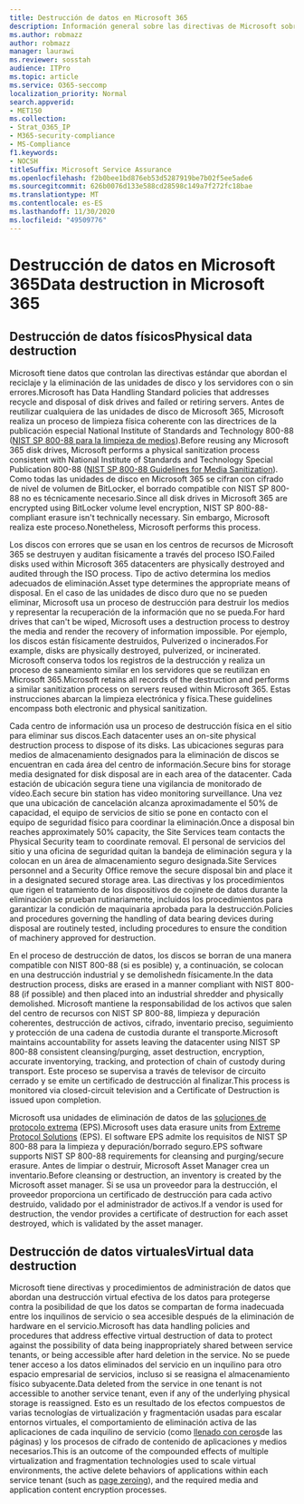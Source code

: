 ```yaml
---
title: Destrucción de datos en Microsoft 365
description: Información general sobre las directivas de Microsoft sobre reciclado, eliminación o destrucción de los servidores y las unidades de disco del centro de datos de Microsoft 365.
ms.author: robmazz
author: robmazz
manager: laurawi
ms.reviewer: sosstah
audience: ITPro
ms.topic: article
ms.service: O365-seccomp
localization_priority: Normal
search.appverid:
- MET150
ms.collection:
- Strat_O365_IP
- M365-security-compliance
- MS-Compliance
f1.keywords:
- NOCSH
titleSuffix: Microsoft Service Assurance
ms.openlocfilehash: f2b0bee1bd876eb53d5287919be7b02f5ee5ade6
ms.sourcegitcommit: 626b0076d133e588cd28598c149a7f272fc18bae
ms.translationtype: MT
ms.contentlocale: es-ES
ms.lasthandoff: 11/30/2020
ms.locfileid: "49509776"
---
```

# <a name="data-destruction-in-microsoft-365"></a><span data-ttu-id="25f77-103">Destrucción de datos en Microsoft 365</span><span class="sxs-lookup"><span data-stu-id="25f77-103">Data destruction in Microsoft 365</span></span>

## <a name="physical-data-destruction"></a><span data-ttu-id="25f77-104">Destrucción de datos físicos</span><span class="sxs-lookup"><span data-stu-id="25f77-104">Physical data destruction</span></span>

<span data-ttu-id="25f77-105">Microsoft tiene datos que controlan las directivas estándar que abordan el reciclaje y la eliminación de las unidades de disco y los servidores con o sin errores.</span><span class="sxs-lookup"><span data-stu-id="25f77-105">Microsoft has Data Handling Standard policies that addresses recycle and disposal of disk drives and failed or retiring servers.</span></span> <span data-ttu-id="25f77-106">Antes de reutilizar cualquiera de las unidades de disco de Microsoft 365, Microsoft realiza un proceso de limpieza física coherente con las directrices de la publicación especial National Institute of Standards and Technology 800-88 ([NIST SP 800-88 para la limpieza de medios](https://nvlpubs.nist.gov/nistpubs/SpecialPublications/NIST.SP.800-88r1.pdf)).</span><span class="sxs-lookup"><span data-stu-id="25f77-106">Before reusing any Microsoft 365 disk drives, Microsoft performs a physical sanitization process consistent with National Institute of Standards and Technology Special Publication 800-88 ([NIST SP 800-88 Guidelines for Media Sanitization](https://nvlpubs.nist.gov/nistpubs/SpecialPublications/NIST.SP.800-88r1.pdf)).</span></span> <span data-ttu-id="25f77-107">Como todas las unidades de disco en Microsoft 365 se cifran con cifrado de nivel de volumen de BitLocker, el borrado compatible con NIST SP 800-88 no es técnicamente necesario.</span><span class="sxs-lookup"><span data-stu-id="25f77-107">Since all disk drives in Microsoft 365 are encrypted using BitLocker volume level encryption, NIST SP 800-88-compliant erasure isn't technically necessary.</span></span> <span data-ttu-id="25f77-108">Sin embargo, Microsoft realiza este proceso.</span><span class="sxs-lookup"><span data-stu-id="25f77-108">Nonetheless, Microsoft performs this process.</span></span>

<span data-ttu-id="25f77-109">Los discos con errores que se usan en los centros de recursos de Microsoft 365 se destruyen y auditan físicamente a través del proceso ISO.</span><span class="sxs-lookup"><span data-stu-id="25f77-109">Failed disks used within Microsoft 365 datacenters are physically destroyed and audited through the ISO process.</span></span> <span data-ttu-id="25f77-110">Tipo de activo determina los medios adecuados de eliminación.</span><span class="sxs-lookup"><span data-stu-id="25f77-110">Asset type determines the appropriate means of disposal.</span></span> <span data-ttu-id="25f77-111">En el caso de las unidades de disco duro que no se pueden eliminar, Microsoft usa un proceso de destrucción para destruir los medios y representar la recuperación de la información que no se pueda.</span><span class="sxs-lookup"><span data-stu-id="25f77-111">For hard drives that can't be wiped, Microsoft uses a destruction process to destroy the media and render the recovery of information impossible.</span></span> <span data-ttu-id="25f77-112">Por ejemplo, los discos están físicamente destruidos, Pulverized o incinerados.</span><span class="sxs-lookup"><span data-stu-id="25f77-112">For example, disks are physically destroyed, pulverized, or incinerated.</span></span> <span data-ttu-id="25f77-113">Microsoft conserva todos los registros de la destrucción y realiza un proceso de saneamiento similar en los servidores que se reutilizan en Microsoft 365.</span><span class="sxs-lookup"><span data-stu-id="25f77-113">Microsoft retains all records of the destruction and performs a similar sanitization process on servers reused within Microsoft 365.</span></span> <span data-ttu-id="25f77-114">Estas instrucciones abarcan la limpieza electrónica y física.</span><span class="sxs-lookup"><span data-stu-id="25f77-114">These guidelines encompass both electronic and physical sanitization.</span></span>

<span data-ttu-id="25f77-115">Cada centro de información usa un proceso de destrucción física en el sitio para eliminar sus discos.</span><span class="sxs-lookup"><span data-stu-id="25f77-115">Each datacenter uses an on-site physical destruction process to dispose of its disks.</span></span> <span data-ttu-id="25f77-116">Las ubicaciones seguras para medios de almacenamiento designados para la eliminación de discos se encuentran en cada área del centro de información.</span><span class="sxs-lookup"><span data-stu-id="25f77-116">Secure bins for storage media designated for disk disposal are in each area of the datacenter.</span></span> <span data-ttu-id="25f77-117">Cada estación de ubicación segura tiene una vigilancia de monitorado de vídeo.</span><span class="sxs-lookup"><span data-stu-id="25f77-117">Each secure bin station has video monitoring surveillance.</span></span> <span data-ttu-id="25f77-118">Una vez que una ubicación de cancelación alcanza aproximadamente el 50% de capacidad, el equipo de servicios de sitio se pone en contacto con el equipo de seguridad físico para coordinar la eliminación.</span><span class="sxs-lookup"><span data-stu-id="25f77-118">Once a disposal bin reaches approximately 50% capacity, the Site Services team contacts the Physical Security team to coordinate removal.</span></span> <span data-ttu-id="25f77-119">El personal de servicios del sitio y una oficina de seguridad quitan la bandeja de eliminación segura y la colocan en un área de almacenamiento seguro designada.</span><span class="sxs-lookup"><span data-stu-id="25f77-119">Site Services personnel and a Security Office remove the secure disposal bin and place it in a designated secured storage area.</span></span> <span data-ttu-id="25f77-120">Las directivas y los procedimientos que rigen el tratamiento de los dispositivos de cojinete de datos durante la eliminación se prueban rutinariamente, incluidos los procedimientos para garantizar la condición de maquinaria aprobada para la destrucción.</span><span class="sxs-lookup"><span data-stu-id="25f77-120">Policies and procedures governing the handling of data bearing devices during disposal are routinely tested, including procedures to ensure the condition of machinery approved for destruction.</span></span>

<span data-ttu-id="25f77-121">En el proceso de destrucción de datos, los discos se borran de una manera compatible con NIST 800-88 (si es posible) y, a continuación, se colocan en una destrucción industrial y se demolishedn físicamente.</span><span class="sxs-lookup"><span data-stu-id="25f77-121">In the data destruction process, disks are erased in a manner compliant with NIST 800-88 (if possible) and then placed into an industrial shredder and physically demolished.</span></span> <span data-ttu-id="25f77-122">Microsoft mantiene la responsabilidad de los activos que salen del centro de recursos con NIST SP 800-88, limpieza y depuración coherentes, destrucción de activos, cifrado, inventario preciso, seguimiento y protección de una cadena de custodia durante el transporte.</span><span class="sxs-lookup"><span data-stu-id="25f77-122">Microsoft maintains accountability for assets leaving the datacenter using NIST SP 800-88 consistent cleansing/purging, asset destruction, encryption, accurate inventorying, tracking, and protection of chain of custody during transport.</span></span> <span data-ttu-id="25f77-123">Este proceso se supervisa a través de televisor de circuito cerrado y se emite un certificado de destrucción al finalizar.</span><span class="sxs-lookup"><span data-stu-id="25f77-123">This process is monitored via closed-circuit television and a Certificate of Destruction is issued upon completion.</span></span>

<span data-ttu-id="25f77-124">Microsoft usa unidades de eliminación de datos de las [soluciones de protocolo extrema](https://www.enterprisedataerasure.com/) (EPS).</span><span class="sxs-lookup"><span data-stu-id="25f77-124">Microsoft uses data erasure units from [Extreme Protocol Solutions](https://www.enterprisedataerasure.com/) (EPS).</span></span> <span data-ttu-id="25f77-125">El software EPS admite los requisitos de NIST SP 800-88 para la limpieza y depuración/borrado seguro.</span><span class="sxs-lookup"><span data-stu-id="25f77-125">EPS software supports NIST SP 800-88 requirements for cleansing and purging/secure erasure.</span></span> <span data-ttu-id="25f77-126">Antes de limpiar o destruir, Microsoft Asset Manager crea un inventario.</span><span class="sxs-lookup"><span data-stu-id="25f77-126">Before cleansing or destruction, an inventory is created by the Microsoft asset manager.</span></span> <span data-ttu-id="25f77-127">Si se usa un proveedor para la destrucción, el proveedor proporciona un certificado de destrucción para cada activo destruido, validado por el administrador de activos.</span><span class="sxs-lookup"><span data-stu-id="25f77-127">If a vendor is used for destruction, the vendor provides a certificate of destruction for each asset destroyed, which is validated by the asset manager.</span></span>

## <a name="virtual-data-destruction"></a><span data-ttu-id="25f77-128">Destrucción de datos virtuales</span><span class="sxs-lookup"><span data-stu-id="25f77-128">Virtual data destruction</span></span>

<span data-ttu-id="25f77-129">Microsoft tiene directivas y procedimientos de administración de datos que abordan una destrucción virtual efectiva de los datos para protegerse contra la posibilidad de que los datos se compartan de forma inadecuada entre los inquilinos de servicio o sea accesible después de la eliminación de hardware en el servicio.</span><span class="sxs-lookup"><span data-stu-id="25f77-129">Microsoft has data handling policies and procedures that address effective virtual destruction of data to protect against the possibility of data being inappropriately shared between service tenants, or being accessible after hard deletion in the service.</span></span> <span data-ttu-id="25f77-130">No se puede tener acceso a los datos eliminados del servicio en un inquilino para otro espacio empresarial de servicios, incluso si se reasigna el almacenamiento físico subyacente.</span><span class="sxs-lookup"><span data-stu-id="25f77-130">Data deleted from the service in one tenant is not accessible to another service tenant, even if any of the underlying physical storage is reassigned.</span></span> <span data-ttu-id="25f77-131">Esto es un resultado de los efectos compuestos de varias tecnologías de virtualización y fragmentación usadas para escalar entornos virtuales, el comportamiento de eliminación activa de las aplicaciones de cada inquilino de servicio (como [llenado con ceros](https://docs.microsoft.com/office365/securitycompliance/office-365-exchange-online-data-deletion#page-zeroing)de las páginas) y los procesos de cifrado de contenido de aplicaciones y medios necesarios.</span><span class="sxs-lookup"><span data-stu-id="25f77-131">This is an outcome of the compounded effects of multiple virtualization and fragmentation technologies used to scale virtual environments, the active delete behaviors of applications within each service tenant (such as [page zeroing](https://docs.microsoft.com/office365/securitycompliance/office-365-exchange-online-data-deletion#page-zeroing)), and the required media and application content encryption processes.</span></span>